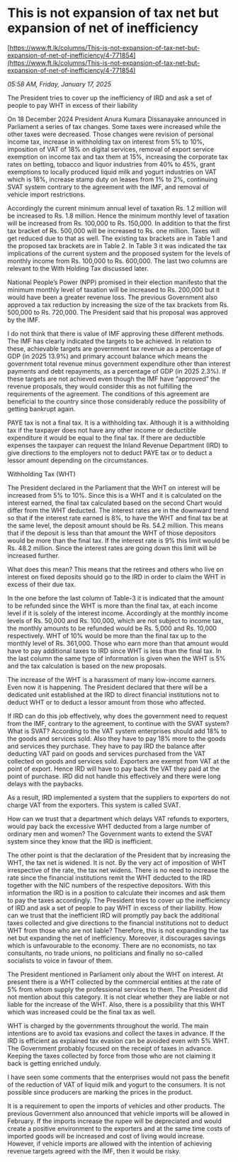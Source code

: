 # This is not expansion of tax net but expansion of net of inefficiency

[https://www.ft.lk/columns/This-is-not-expansion-of-tax-net-but-expansion-of-net-of-inefficiency/4-771854](https://www.ft.lk/columns/This-is-not-expansion-of-tax-net-but-expansion-of-net-of-inefficiency/4-771854)

*05:58 AM, Friday, January 17, 2025*

The President tries to cover up the inefficiency of IRD and ask a set of people to pay WHT in excess of their liability

On 18 December 2024 President Anura Kumara Dissanayake announced in Parliament a series of tax changes. Some taxes were increased while the other taxes were decreased. Those changes were revision of personal income tax, increase in withholding tax on interest from 5% to 10%, imposition of VAT of 18% on digital services, removal of export service exemption on income tax and tax them at 15%, increasing the corporate tax rates on betting, tobacco and liquor industries from 40% to 45%, grant exemptions to locally produced liquid milk and yogurt industries on VAT which is 18%, increase stamp duty on leases from 1% to 2%, continuing SVAT system contrary to the agreement with the IMF, and removal of vehicle import restrictions.

Accordingly the current minimum annual level of taxation Rs. 1.2 million will be increased to Rs. 1.8 million. Hence the minimum monthly level of taxation will be increased from Rs. 100,000 to Rs. 150,000. In addition to that the first tax bracket of Rs. 500,000 will be increased to Rs. one million. Taxes will get reduced due to that as well. The existing tax brackets are in Table 1 and the proposed tax brackets are in Table 2. In Table 3 it was indicated the tax implications of the current system and the proposed system for the levels of monthly income from Rs. 100,000 to Rs. 600,000. The last two columns are relevant to the With Holding Tax discussed later.

National People’s Power (NPP) promised in their election manifesto that the minimum monthly level of taxation will be increased to Rs. 200,000 but it would have been a greater revenue loss. The previous Government also approved a tax reduction by increasing the size of the tax brackets from Rs. 500,000 to Rs. 720,000. The President said that his proposal was approved by the IMF.

I do not think that there is value of IMF approving these different methods. The IMF has clearly indicated the targets to be achieved. In relation to these, achievable targets are government tax revenue as a percentage of GDP (in 2025 13.9%) and primary account balance which means the government total revenue minus government expenditure other than interest payments and debt repayments, as a percentage of GDP (in 2025 2.3%). If these targets are not achieved even though the IMF have “approved” the revenue proposals, they would consider this as not fulfilling the requirements of the agreement. The conditions of this agreement are beneficial to the country since those considerably reduce the possibility of getting bankrupt again.

PAYE tax is not a final tax. It is a withholding tax. Although it is a withholding tax if the taxpayer does not have any other income or deductible expenditure it would be equal to the final tax. If there are deductible expenses the taxpayer can request the Inland Revenue Department (IRD) to give directions to the employers not to deduct PAYE tax or to deduct a lessor amount depending on the circumstances.

Withholding Tax (WHT)

The President declared in the Parliament that the WHT on interest will be increased from 5% to 10%. Since this is a WHT and it is calculated on the interest earned, the final tax calculated based on the second Chart would differ from the WHT deducted. The interest rates are in the downward trend so that if the interest rate earned is 8%, to have the WHT and final tax be at the same level, the deposit amount should be Rs. 54.2 million. This means that if the deposit is less than that amount the WHT of those depositors would be more than the final tax. If the interest rate is 9% this limit would be Rs. 48.2 million. Since the interest rates are going down this limit will be increased further.

What does this mean? This means that the retirees and others who live on interest on fixed deposits should go to the IRD in order to claim the WHT in excess of their due tax.

In the one before the last column of Table-3 it is indicated that the amount to be refunded since the WHT is more than the final tax, at each income level if it is solely of the interest income. Accordingly at the monthly income levels of Rs. 50,000 and Rs. 100,000, which are not subject to income tax, the monthly amounts to be refunded would be Rs. 5,000 and Rs. 10,000 respectively. WHT of 10% would be more than the final tax up to the monthly level of Rs. 361,000. Those who earn more than that amount would have to pay additional taxes to IRD since WHT is less than the final tax. In the last column the same type of information is given when the WHT is 5% and the tax calculation is based on the new proposals.

The increase of the WHT is a harassment of many low-income earners. Even now it is happening. The President declared that there will be a dedicated unit established at the IRD to direct financial institutions not to deduct WHT or to deduct a lessor amount from those who affected.

If IRD can do this job effectively, why does the government need to request from the IMF, contrary to the agreement, to continue with the SVAT system? What is SVAT? According to the VAT system enterprises should add 18% to the goods and services sold. Also they have to pay 18% more to the goods and services they purchase. They have to pay IRD the balance after deducting VAT paid on goods and services purchased from the VAT collected on goods and services sold. Exporters are exempt from VAT at the point of export. Hence IRD will have to pay back the VAT they paid at the point of purchase. IRD did not handle this effectively and there were long delays with the paybacks.

As a result, IRD implemented a system that the suppliers to exporters do not charge VAT from the exporters. This system is called SVAT.

How can we trust that a department which delays VAT refunds to exporters, would pay back the excessive WHT deducted from a large number of ordinary men and women? The Government wants to extend the SVAT system since they know that the IRD is inefficient.

The other point is that the declaration of the President that by increasing the WHT, the tax net is widened. It is not. By the very act of imposition of WHT irrespective of the rate, the tax net widens. There is no need to increase the rate since the financial institutions remit the WHT deducted to the IRD together with the NIC numbers of the respective depositors. With this information the IRD is in a position to calculate their incomes and ask them to pay the taxes accordingly. The President tries to cover up the inefficiency of IRD and ask a set of people to pay WHT in excess of their liability. How can we trust that the inefficient IRD will promptly pay back the additional taxes collected and give directions to the financial institutions not to deduct WHT from those who are not liable? Therefore, this is not expanding the tax net but expanding the net of inefficiency. Moreover, it discourages savings which is unfavourable to the economy. There are no economists, no tax consultants, no trade unions, no politicians and finally no so-called socialists to voice in favour of them.

The President mentioned in Parliament only about the WHT on interest. At present there is a WHT collected by the commercial entities at the rate of 5% from whom supply the professional services to them. The President did not mention about this category. It is not clear whether they are liable or not liable for the increase of the WHT. Also, there is a possibility that this WHT which was increased could be the final tax as well.

WHT is charged by the governments throughout the world. The main intentions are to avoid tax evasions and collect the taxes in advance. If the IRD is efficient as explained tax evasion can be avoided even with 5% WHT. The Government probably focused on the receipt of taxes in advance. Keeping the taxes collected by force from those who are not claiming it back is getting enriched unduly.

I have seen some comments that the enterprises would not pass the benefit of the reduction of VAT of liquid milk and yogurt to the consumers. It is not possible since producers are marking the prices in the product.

It is a requirement to open the imports of vehicles and other products. The previous Government also announced that vehicle imports will be allowed in February. If the imports increase the rupee will be depreciated and would create a positive environment to the exporters and at the same time costs of imported goods will be increased and cost of living would increase. However, if vehicle imports are allowed with the intention of achieving revenue targets agreed with the IMF, then it would be risky.

